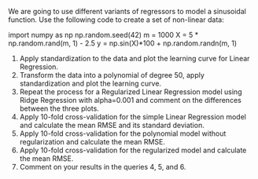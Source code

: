 We are going to use different variants of regressors to model a sinusoidal function. Use the following code
to create a set of non-linear data:

import numpy as np
np.random.seed(42)
m = 1000
X = 5 * np.random.rand(m, 1) - 2.5
y = np.sin(X)*100 + np.random.randn(m, 1)

1) Apply standardization to the data and plot the learning curve for Linear Regression.
2) Transform the data into a polynomial of degree 50, apply standardization and plot the learning curve.
3) Repeat the process for a Regularized Linear Regression model using Ridge Regression with alpha=0.001
and comment on the differences between the three plots.
4) Apply 10-fold cross-validation for the simple Linear Regression model and calculate the mean RMSE
and its standard deviation.
5) Apply 10-fold cross-validation for the polynomial model without regularization and calculate the mean
RMSE.
6) Apply 10-fold cross-validation for the regularized model and calculate the mean RMSE.
7) Comment on your results in the queries 4, 5, and 6.
